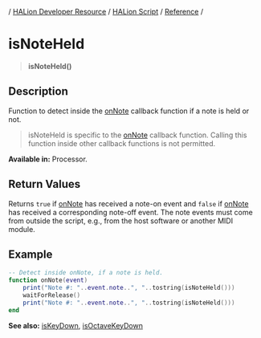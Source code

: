 / [HALion Developer Resource](../../HALion-Developer-Resource.md) / [HALion Script](./HALion-Script.md) / [Reference](./Reference.md) /

# isNoteHeld

>**isNoteHeld()**

## Description

Function to detect inside the [onNote](./onNote.md) callback function if a note is held or not.

>isNoteHeld is specific to the [onNote](./onNote.md) callback function. Calling this function inside other callback functions is not permitted.

**Available in:** Processor.

## Return Values

Returns ``true`` if [onNote](./onNote.md) has received a note-on event and ``false`` if [onNote](./onNote.md) has received a corresponding note-off event. The note events must come from outside the script, e.g., from the host software or another MIDI module.

## Example

```lua
-- Detect inside onNote, if a note is held.
function onNote(event)
    print("Note #: "..event.note..", "..tostring(isNoteHeld()))
    waitForRelease()
    print("Note #: "..event.note..", "..tostring(isNoteHeld()))
end
```

**See also:** [isKeyDown](./isKeyDown.md), [isOctaveKeyDown](./isOctaveKeyDown.md)